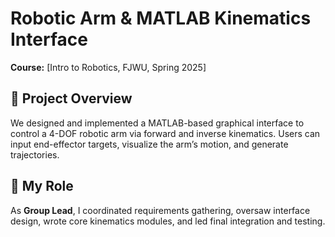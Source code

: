 # Robotic Arm & MATLAB Kinematics Interface

**Course:** [Intro to Robotics, FJWU, Spring 2025]

## 📖 Project Overview
We designed and implemented a MATLAB-based graphical interface to control a 4-DOF robotic arm via forward and inverse kinematics. Users can input end-effector targets, visualize the arm’s motion, and generate trajectories.

## 📝 My Role
As **Group Lead**, I coordinated requirements gathering, oversaw interface design, wrote core kinematics modules, and led final integration and testing.



